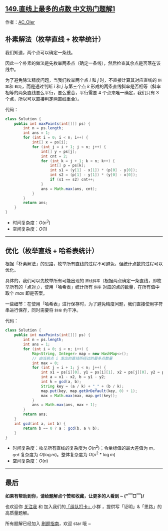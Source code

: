 ## [149.直线上最多的点数 中文热门题解1](https://leetcode.cn/problems/max-points-on-a-line/solutions/100000/gong-shui-san-xie-liang-chong-mei-ju-zhi-u44s)

作者：[AC_OIer](https://leetcode.cn/u/AC_OIer)
## 朴素解法（枚举直线 + 枚举统计）

我们知道，两个点可以确定一条线。

因此一个朴素的做法是先枚举两条点（确定一条线），然后检查其余点是否落在该线中。

为了避免除法精度问题，当我们枚举两个点 $i$ 和 $j$ 时，不直接计算其对应直线的 `斜率`和 `截距`，而是通过判断 $i$ 和 $j$ 与第三个点 $k$ 形成的两条直线斜率是否相等（斜率相等的两条直线要么平行，要么重合，平行需要 $4$ 个点来唯一确定，我们只有 $3$ 个点，所以可以直接判定两直线重合）。

代码：
```Java []
class Solution {
    public int maxPoints(int[][] ps) {
        int n = ps.length;
        int ans = 1;
        for (int i = 0; i < n; i++) {
            int[] x = ps[i];
            for (int j = i + 1; j < n; j++) {
                int[] y = ps[j];
                int cnt = 2;
                for (int k = j + 1; k < n; k++) {
                    int[] p = ps[k];
                    int s1 = (y[1] - x[1]) * (p[0] - y[0]);
                    int s2 = (p[1] - y[1]) * (y[0] - x[0]);
                    if (s1 == s2) cnt++;
                }
                ans = Math.max(ans, cnt);
            }
        }
        return ans;
    }
}
```
* 时间复杂度：$O(n^3)$
* 空间复杂度：$O(1)$

---

## 优化（枚举直线 + 哈希表统计）

根据「朴素解法」的思路，枚举所有直线的过程不可避免，但统计点数的过程可以优化。

具体的，我们可以先枚举所有可能出现的 `直线斜率`（根据两点确定一条直线，即枚举所有的「点对」），使用「哈希表」统计所有 `斜率` 对应的点的数量，在所有值中取个 $max$ 即是答案。

一些细节：在使用「哈希表」进行保存时，为了避免精度问题，我们直接使用字符串进行保存，同时需要将 `斜率` 约干净。

代码：
```Java []
class Solution {
    public int maxPoints(int[][] ps) {
        int n = ps.length;
        int ans = 1;
        for (int i = 0; i < n; i++) {
            Map<String, Integer> map = new HashMap<>();
            // 由当前点 i 发出的直线所经过的最多点数量
            int max = 0;
            for (int j = i + 1; j < n; j++) {
                int x1 = ps[i][0], y1 = ps[i][1], x2 = ps[j][0], y2 = ps[j][1];
                int a = x1 - x2, b = y1 - y2;
                int k = gcd(a, b);
                String key = (a / k) + "_" + (b / k);
                map.put(key, map.getOrDefault(key, 0) + 1);
                max = Math.max(max, map.get(key));
            }
            ans = Math.max(ans, max + 1);
        }
        return ans;
    }
    int gcd(int a, int b) {
        return b == 0 ? a : gcd(b, a % b);
    }
}
```
* 时间复杂度：枚举所有直线的复杂度为 $O(n^2)$；令坐标值的最大差值为 $m$，`gcd` 复杂度为 $O(\log{m})$。整体复杂度为 $O(n^2 * \log{m})$
* 空间复杂度：$O(n)$

---

## 最后

**如果有帮助到你，请给题解点个赞和收藏，让更多的人看到 ~ ("▔□▔)/**

也欢迎你 [关注我](https://oscimg.oschina.net/oscnet/up-19688dc1af05cf8bdea43b2a863038ab9e5.png) 和 加入我们的[「组队打卡」](https://leetcode-cn.com/u/ac_oier/)小群 ，提供写「证明」&「思路」的高质量题解。

所有题解已经加入 [刷题指南](https://github.com/SharingSource/LogicStack-LeetCode/wiki)，欢迎 star 哦 ~
